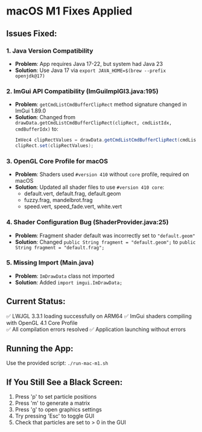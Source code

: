 # macOS M1 Fixes Applied

## Issues Fixed:

### 1. Java Version Compatibility
- **Problem**: App requires Java 17-22, but system had Java 23
- **Solution**: Use Java 17 via `export JAVA_HOME=$(brew --prefix openjdk@17)`

### 2. ImGui API Compatibility (ImGuiImplGl3.java:195)
- **Problem**: `getCmdListCmdBufferClipRect` method signature changed in ImGui 1.89.0
- **Solution**: Changed from `drawData.getCmdListCmdBufferClipRect(clipRect, cmdListIdx, cmdBufferIdx)` to:
  ```java
  ImVec4 clipRectValues = drawData.getCmdListCmdBufferClipRect(cmdListIdx, cmdBufferIdx);
  clipRect.set(clipRectValues);
  ```

### 3. OpenGL Core Profile for macOS
- **Problem**: Shaders used `#version 410` without `core` profile, required on macOS
- **Solution**: Updated all shader files to use `#version 410 core`:
  - default.vert, default.frag, default.geom
  - fuzzy.frag, mandelbrot.frag
  - speed.vert, speed_fade.vert, white.vert

### 4. Shader Configuration Bug (ShaderProvider.java:25)
- **Problem**: Fragment shader default was incorrectly set to `"default.geom"`
- **Solution**: Changed `public String fragment = "default.geom";` to `public String fragment = "default.frag";`

### 5. Missing Import (Main.java)
- **Problem**: `ImDrawData` class not imported
- **Solution**: Added `import imgui.ImDrawData;`

## Current Status:
✅ LWJGL 3.3.1 loading successfully on ARM64
✅ ImGui shaders compiling with OpenGL 4.1 Core Profile  
✅ All compilation errors resolved
✅ Application launching without errors

## Running the App:
Use the provided script: `./run-mac-m1.sh`

## If You Still See a Black Screen:
1. Press 'p' to set particle positions
2. Press 'm' to generate a matrix  
3. Press 'g' to open graphics settings
4. Try pressing 'Esc' to toggle GUI
5. Check that particles are set to > 0 in the GUI